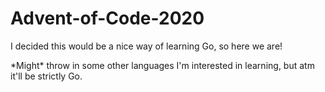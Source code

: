 # Advent-of-Code-2020

I decided this would be a nice way of learning Go, so here we are!

\*Might\* throw in some other languages I'm interested in learning, but atm it'll be strictly Go.
